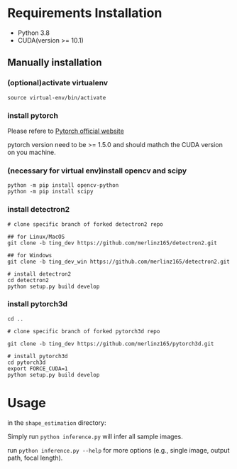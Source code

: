 # Requirements Installation

* Python 3.8
* CUDA(version >= 10.1)

## Manually installation

### (optional)activate virtualenv

```
source virtual-env/bin/activate
```

### install pytorch

Please refere to [Pytorch official website](https://pytorch.org/)

pytorch version need to be >= 1.5.0 and should mathch the CUDA version on you machine.

### (necessary for virtual env)install opencv and scipy

```shell
python -m pip install opencv-python
python -m pip install scipy
```

### install detectron2

```shell
# clone specific branch of forked detectron2 repo

## for Linux/MacOS
git clone -b ting_dev https://github.com/merlinz165/detectron2.git

## for Windows
git clone -b ting_dev_win https://github.com/merlinz165/detectron2.git

# install detectron2
cd detectron2
python setup.py build develop
```

### install pytorch3d

```shell
cd ..

# clone specific branch of forked pytorch3d repo

git clone -b ting_dev https://github.com/merlinz165/pytorch3d.git

# install pytorch3d
cd pytorch3d
export FORCE_CUDA=1
python setup.py build develop
```

# Usage

in the `shape_estimation` directory:

Simply run `python inference.py` will infer all sample images.

run `python inference.py --help` for more options (e.g., single image, output path, focal length).
